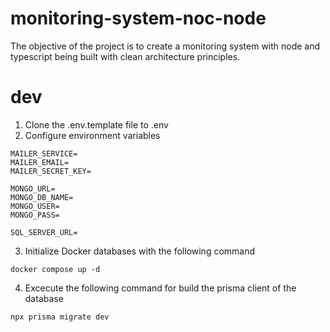 # monitoring-system-noc-node

The objective of the project is to create a monitoring system with node and typescript being built with clean architecture principles.

# dev

1. Clone the .env.template file to .env
2. Configure environment variables

```
MAILER_SERVICE=
MAILER_EMAIL=
MAILER_SECRET_KEY=

MONGO_URL=
MONGO_DB_NAME=
MONGO_USER=
MONGO_PASS=

SQL_SERVER_URL=
```

3. Initialize Docker databases with the following command

```
docker compose up -d
```

4. Excecute the following command for build the prisma client of the database

```
npx prisma migrate dev
```
